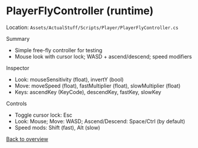 # PlayerFlyController (runtime)

Location: `Assets/ActualStuff/Scripts/Player/PlayerFlyController.cs`

Summary
- Simple free-fly controller for testing
- Mouse look with cursor lock; WASD + ascend/descend; speed modifiers

Inspector
- Look: mouseSensitivity (float), invertY (bool)
- Move: moveSpeed (float), fastMultiplier (float), slowMultiplier (float)
- Keys: ascendKey (KeyCode), descendKey, fastKey, slowKey

Controls
- Toggle cursor lock: Esc
- Look: Mouse; Move: WASD; Ascend/Descend: Space/Ctrl (by default)
- Speed mods: Shift (fast), Alt (slow)

[Back to overview](../overview.md)
